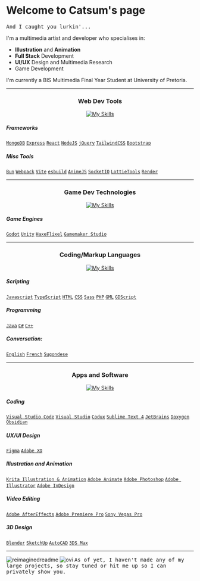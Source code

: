 # Welcome to Catsum's page 
<kbd>
 And I caught you lurkin'...
</kbd>

I'm a multimedia artist and developer who specialises in:
- **Illustration** and **Animation**
- **Full Stack** Development
- **UI/UX** Design and Multimedia Research
- Game Development

I'm currently a BIS Multimedia Final Year Student at University of Pretoria.

<div align="center">

<hr/>

### Web Dev Tools

[![My Skills](https://skillicons.dev/icons?i=webpack,vite,jquery,sass,mongodb,express,react,nodejs,bootstrap,tailwind,heroku,mysql,php,&perline=5)](https://skillicons.dev)

 <div align="left">
  
##### Frameworks
[`MongoDB`](https://mongodb.com)
[`Express`](https://expressjs.com)
[`React`](https://react.dev)
[`NodeJS`](https://nodejs.org)
[`jQuery`](https://jquery.com)
[`TailwindCSS`](https://tailwindcss.com)
[`Bootstrap`](https://getbootstrap.com)

##### Misc Tools
[`Bun`](https://bun.sh)
[`Webpack`](https://webpack.js.org)
[`Vite`](https://vitejs.dev)
[`esbuild`](https://esbuild.github.io)
[`AnimeJS`](https://animejs.com)
[`SocketIO`](https://socket.io)
[`LottieTools`](https://lottiefiles.com)
[`Render`](https://render.com)
 
</div>
 
<hr/>

### Game Dev Technologies

[![My Skills](https://skillicons.dev/icons?i=godot,unity,gamemakerstudio,haxeflixel&perline=5)](https://skillicons.dev)

<div align="left">

##### Game Engines
[`Godot`](https://www.godotengine.org)
[`Unity`](https://www.unity.com)
[`HaxeFlixel`](https://www.haxeflixel.com)
[`Gamemaker Studio`](https://www.gamemaker.io)

</div>

<hr/>

### Coding/Markup Languages

[![My Skills](https://skillicons.dev/icons?i=js,ts,html,css,java,cpp,cs,dotnet,haxe,wasm&perline=5)](https://skillicons.dev)

<div align="left">
 
##### Scripting
[`Javascript`](https://www.javascript.com)
[`TypeScript`](https://www.typescriptlang.org)
[`HTML`](https://developer.mozilla.org/en-US/docs/Learn/Getting_started_with_the_web/HTML_basics)
[`CSS`](https://developer.mozilla.org/en-US/docs/Learn/Getting_started_with_the_web/CSS_basics)
[`Sass`](https://sass-lang.com)
[`PHP`](https://www.php.net)
[`GML`](https://manual.yoyogames.com/GameMaker_Language/GameMaker_Language_Index.htm)
[`GDScript`](https://docs.godotengine.org/en/stable/tutorials/scripting/gdscript/gdscript_basics.html)
##### Programming
[`Java`](https://www.java.com)
[`C#`](https://learn.microsoft.com/en-us/dotnet/csharp/tour-of-csharp/)
[`C++`](https://www.cplusplus.com)
##### Conversation:
[`English`](https://en.wikipedia.org/wiki/English_language)
[`French`](https://en.wikipedia.org/wiki/French_language)
[`Sugondese`](https://en.wiktionary.org/wiki/Sugondese)
  
</div>

<hr/>

### Apps and Software

[![My Skills](https://skillicons.dev/icons?i=ae,pr,ai,sketchup,autocad,xd,figma,vscode,visualstudio,idea&perline=5)](https://skillicons.dev)

 <div align="left">
 
##### Coding
[`Visual Studio Code`](https://code.visualstudio.com)
[`Visual Studio`](https://visualstudio.microsoft.com)
[`Codux`](https://www.codux.com)
[`Sublime Text 4`](https://www.vegascreativesoftware.com/za/vegas-pro/)
[`JetBrains`](https://www.jetbrains.com)
[`Doxygen`](https://www.doxygen.nl)
[`Obsidian`](https://www.obsidian.md)
##### UX/UI Design
[`Figma`](https://www.figma.com)
[`Adobe XD`](https://www.adobe.com/products/xd.html)
##### Illustration and Animation
[`Krita Illustration & Animation`](https://krita.org)
[`Adobe Animate`](https://www.adobe.com/products/animate.html)
[`Adobe Photoshop`](https://www.adobe.com/products/photoshop.html)
[`Adobe Illustrator`](https://www.adobe.com/products/illustrator.html)
[`Adobe InDesign`](https://www.adobe.com/products/indesign.html)
##### Video Editing
[`Adobe AfterEffects`](https://www.adobe.com/products/aftereffects.html)
[`Adobe Premiere Pro`](https://www.adobe.com/products/premiere.html)
[`Sony Vegas Pro`](https://www.vegascreativesoftware.com/za/vegas-pro/)
##### 3D Design
[`Blender`](https://www.blender.org/)
[`SketchUp`](https://www.sketchup.com/)
[`AutoCAD`](https://www.blender.org/)
[`3DS Max`](https://www.autodesk.co.za/products/3ds-max/overview/)
  
 </div>

</div>

<hr/>

<img src="https://myreadme.vercel.app/api/embed/catsums?panels=userstatistics,toplanguages,commitgraph" alt="reimaginedreadme" />

<img src="https://github-readme-stats.vercel.app/api/top-langs?username=catsums&show_icons=true&locale=en&layout=compact&theme=chartreuse-dark" alt="ovi" />


<kbd>
As of yet, I haven't made any of my large projects, so stay tuned or hit me up so I can privately show you.
</kbd>
